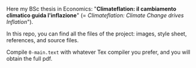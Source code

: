 Here my BSc thesis in Economics: "**Climateflation: il cambiamento climatico guida l'inflazione**" (= _Climateflation: Climate Change drives Inflation_").

In this repo, you can find all the files of the project: images, style sheet, references, and source files.

Compile `0-main.text` with whatever Tex compiler you prefer, and you will obtain the full pdf.